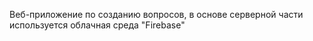 Веб-приложение по созданию вопросов, в основе серверной части используется облачная среда "Firebase"
